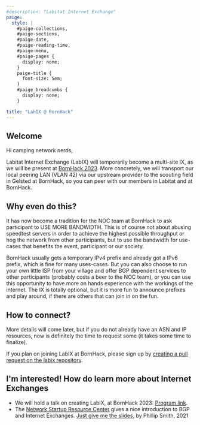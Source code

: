 ```yaml
---
#description: "Labitat Internet Exchange"
paige:
  style: |
    #paige-collections,
    #paige-sections,
    #paige-date,
    #paige-reading-time,
    #paige-menu,
    #paige-pages {
      display: none;
    }
    paige-title {
      font-size: 5em;
    }
    #paige_breadcumbs {
      display: none;
    }

title: "LabIX @ BornHack"
---
```


## Welcome
Hi camping network nerds,

Labitat Internet Exchange (LabIX) will temporarily become a multi-site IX, as we will be present at [BornHack 2023](https://bornhack.dk/). More concretely, we will transport our local peering LAN (VLAN 42) via our upstream provider to the scouting field in Gelsted at BornHack, so you can peer with our members in Labitat and at BornHack.

## Why even do this?
It has now become a tradition for the NOC team at BornHack to ask participant to USE MORE BANDWIDTH. This is of course not about abusing speedtest servers in order to achieve the highest possible throughput or hog the network from other participants, but to use the bandwidth for use-cases that benefits the event, participant or our society.

BornHack usually gets a temporary IPv4 prefix and already got a IPv6 prefix, which is fine for many uses-cases. But you can also choose to run your own little ISP from your village and offer BGP dependent services to other participants (probably costs a beer to the NOC team), or you can use this opportunity to have more on hands experience with the workings of the internet. The IX is totally optional, but it is more fun to announce prefixes and play around, if there are others that can join in on the fun.

## How to connect?
More details will come later, but if you do not already have an ASN and IP resources, now is definitely the time to request some (it takes some time to finalize).

If you plan on joining LabIX at BornHack, please sign up by [creating a pull request on the labix repository](https://github.com/labitat/labix/blob/main/BornHack2023.yml).

## I'm interested! How do learn more about Internet Exchanges
- We will hold a talk on creating LabIX, at BornHack 2023: [Program link](https://bornhack.dk/bornhack-2023/program/labix-creating-an-internet-exchange-in-your-local-hackerspace/).
- The [Network Startup Resource Center](https://learn.nsrc.org/bgp) gives a nice introduction to BGP and Internet Exchanges. [Just give me the slides](http://www.bgp4all.com.au/pfs/_media/workshops/03-ixp-design.pdf), by Phillip Smith, 2021